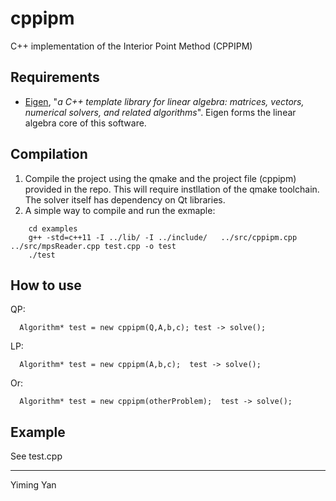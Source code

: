 cppipm
=====
C++ implementation of the Interior Point Method (CPPIPM)

## Requirements
* [Eigen](http://eigen.tuxfamily.org/index.php?title=Main_Page), "*a C++ template library for linear algebra: matrices, vectors, numerical solvers, and related algorithms*". 
Eigen forms the linear algebra core of this software.

## Compilation 
1. Compile the project using the qmake and the project file (cppipm) provided in the repo. This will require instllation of the qmake toolchain. The solver itself has dependency on Qt libraries. 
2. A simple way to compile and run the exmaple: 
  ```
      cd examples
      g++ -std=c++11 -I ../lib/ -I ../include/   ../src/cppipm.cpp ../src/mpsReader.cpp test.cpp -o test
      ./test
  ```

## How to use
QP:

```
  Algorithm* test = new cppipm(Q,A,b,c); test -> solve();
```

LP:

```
  Algorithm* test = new cppipm(A,b,c);  test -> solve(); 
```

Or:

```
  Algorithm* test = new cppipm(otherProblem);  test -> solve();
```

## Example
See test.cpp

----
Yiming Yan
